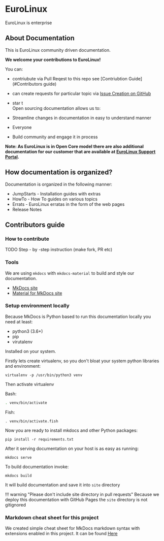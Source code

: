 # EuroLinux
EuroLinux is enterprise 


## About Documentation
This is EuroLinux community driven documentation.
 
**We welcome your contributions to EuroLinux!**

You can:
- contriubute via Pull Reqest to this repo see [Contriubtion Guide](#Contributors guide)
- can create requests for particular topic via [Issue Creation on
   GitHub](https://github.com/EuroLinux/eurolinux-open-docs/issues/new/choose)
 - star t   
Open sourcing documentation allows us to:

- Streamline changes in documentation in easy to understand manner
- Everyone 
- Build community and engage it in process




**Note:  As EuroLinux is in Open Core model there are also additional documentation for our customer that are available at [EuroLinux Support Portal](https://support.euro-linux.com).**

## How documentation is organized?

Documentation is organized in the following manner:

- JumpStarts - Installation guides with extras
- HowTo - How To guides on various topics
- Errats - EuroLinux erratas in the form of the web pages
- Release Notes 
 
## Contributors guide
### How to contribute
TODO
 Step - by -step instruction (make fork, PR etc)


### Tools
We are using `mkdocs` with `mkdocs-material` to build and style our
documentation.

- [MkDocs site](https://mkdocs.readthedocs.io/en/stable/)
- [Material for MkDocs site](https://squidfunk.github.io/mkdocs-material/)


### Setup environment locally

Because MkDocs is Python based to run this documentation locally you need at
least:

- python3 (3.6+)
- pip
- virutalenv

Installed on your system.


Firstly lets create virtualenv, so you don't bloat your system python
libraries and environment:
```
virtualenv -p /usr/bin/python3 venv
```

Then activate virtualenv

Bash:
```bash
. venv/bin/activate
```

Fish:
```fish
. venv/bin/activate.fish
```

Now you are ready to install mkdocs and other Python packages:
```
pip install -r requirements.txt
```

After it serving documentation on your host is as easy as running:
```
mkdocs serve
```

To build documentation invoke:
```
mkdocs build
```

It will build documentation and save it into `site` directory

!!! warning "Please don't include site directory in pull requests"
    Because we deploy this documentation with GitHub Pages the `site` directory
    is not gitignored


### Markdown cheat sheet for this project
We created simple cheat sheet for MkDocs markdown syntax with extensions
enabled in this project. It can be found
[Here](HowTo/documentation-markdown.md)

